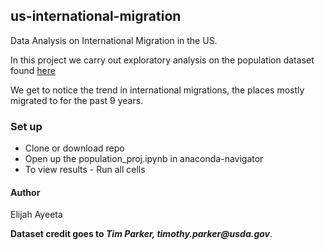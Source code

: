 ## us-international-migration
Data Analysis on International Migration in the US.

In this project we carry out exploratory analysis on the population dataset found [here](https://www.ers.usda.gov/data-products/county-level-data-sets/download-data.aspx)

We get to notice the trend in international migrations, the places mostly migrated to for the past 9 years.

### Set up
* Clone or download repo
* Open up the population_proj.ipynb in anaconda-navigator
* To view results - Run all cells

#### Author
Elijah Ayeeta

**Dataset credit goes to _Tim Parker, timothy.parker@usda.gov_**.
